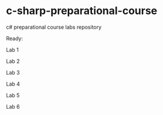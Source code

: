# c-sharp-preparational-course
c# preparational course labs repository

Ready:

Lab 1

Lab 2

Lab 3

Lab 4

Lab 5

Lab 6
